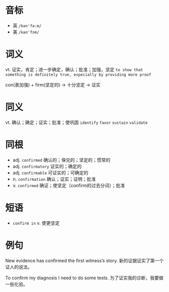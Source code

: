 # 音标

- 英 `/kən'fəːm/`
- 美 `/kən'fɝm/`

# 词义

vt. 证实，肯定；进一步确定，确认；批准；加强，坚定
`to show that something is definitely true, especially by providing more proof`



con(表加强) + firm(坚定的) → 十分坚定 → 证实

# 同义

vt. 确认；确定；证实；批准；使巩固
`identify` `favor` `sustain` `validate`

# 同根

- adj. `confirmed` 确认的；保兑的；坚定的；惯常的
- adj. `confirmatory` 证实的；确定的
- adj. `confirmable` 可证实的；可确定的
- n. `confirmation` 确认；证实；证明；批准
- v. `confirmed` 确证；使坚定（confirm的过去分词）；批准

# 短语

- `confirm in` v. 使更坚定

# 例句

New evidence has confirmed the first witness’s story.
新的证据证实了第一个证人的说法。

To confirm my diagnosis I need to do some tests.
为了证实我的诊断，我要做一些化验。


